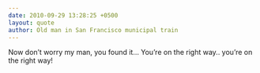 ```yaml
---
date: 2010-09-29 13:28:25 +0500
layout: quote
author: Old man in San Francisco municipal train
---
```

Now don’t worry my man, you found it… You’re on the right way.. you’re on the right way!
